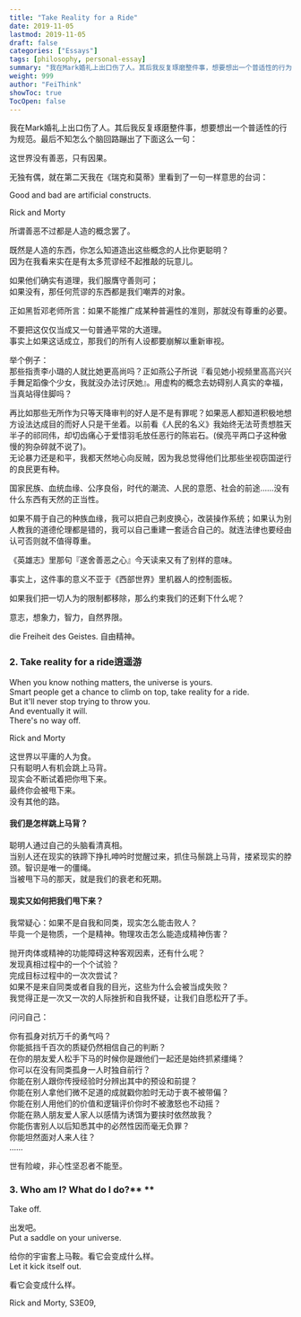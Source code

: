 ```yaml
---
title: "Take Reality for a Ride"
date: 2019-11-05
lastmod: 2019-11-05
draft: false
categories: ["Essays"]
tags: [philosophy, personal-essay]
summary: "我在Mark婚礼上出口伤了人。其后我反复琢磨整件事，想要想出一个普适性的行为规范。最后不知怎么个脑回路蹦出了下面这么一句： 这世界没有善恶，只有因果。..."
weight: 999
author: "FeiThink"
showToc: true
TocOpen: false
---
```




我在Mark婚礼上出口伤了人。其后我反复琢磨整件事，想要想出一个普适性的行为规范。最后不知怎么个脑回路蹦出了下面这么一句：

这世界没有善恶，只有因果。

无独有偶，就在第二天我在《瑞克和莫蒂》里看到了一句一样意思的台词：

Good and bad are artificial constructs.

Rick and Morty

所谓善恶不过都是人造的概念罢了。

既然是人造的东西，你怎么知道造出这些概念的人比你更聪明？  
因为在我看来实在是有太多荒谬经不起推敲的玩意儿。

如果他们确实有道理，我们服膺守善则可；  
如果没有，那任何荒谬的东西都是我们嘲弄的对象。

正如黑哲邓老师所言：如果不能推广成某种普遍性的准则，那就没有尊重的必要。

不要把这仅仅当成又一句普通平常的大道理。  
事实上如果这话成立，那我们的所有人设都要崩解以重新审视。

举个例子：  
那些指责李小璐的人就比她更高尚吗？正如燕公子所说『看见她小视频里高高兴兴手舞足蹈像个少女，我就没办法讨厌她』。用虚构的概念去妨碍别人真实的幸福，当真站得住脚吗？

再比如那些无所作为只等天降审判的好人是不是有罪呢？如果恶人都知道积极地想方设法达成目的而好人只是干坐着。以前看《人民的名义》我始终无法苛责想胜天半子的祁同伟，却切齿痛心于爱惜羽毛放任恶行的陈岩石。(侯亮平两口子这种傲慢的狗杂碎就不说了)。  
无论暴力还是和平，我都天然地心向反贼，因为我总觉得他们比那些坐视窃国逆行的良民更有种。

国家民族、血统血缘、公序良俗，时代的潮流、人民的意愿、社会的前途……没有什么东西有天然的正当性。

如果不屑于自己的种族血缘，我可以把自己剥皮换心，改装操作系统；如果认为别人教我的道德伦理都是错的，我可以自己重建一套适合自己的。就连法律也要经由认可否则就不值得尊重。

《英雄志》里那句『遂舍善恶之心』今天读来又有了别样的意味。

事实上，这件事的意义不亚于《西部世界》里机器人的控制面板。

如果我们把一切人为的限制都移除，那么约束我们的还剩下什么呢？

意志，想象力，智力，自然界限。

die Freiheit des Geistes. 自由精神。
### **2. **Take reality for a ride**逍遥游**


When you know nothing matters, the universe is yours.  
Smart people get a chance to climb on top, take reality for a ride.  
But it'll never stop trying to throw you.  
And eventually it will.  
There's no way off.

Rick and Morty

这世界以平庸的人为食。  
只有聪明人有机会跳上马背。  
现实会不断试着把你甩下来。  
最终你会被甩下来。  
没有其他的路。
#### 我们是怎样跳上马背？

聪明人通过自己的头脑看清真相。  
当别人还在现实的铁蹄下挣扎呻吟时觉醒过来，抓住马鬃跳上马背，搂紧现实的脖颈。智识是唯一的僵绳。  
当被甩下马的那天，就是我们的衰老和死期。
#### 现实又如何把我们甩下来？

我常疑心：如果不是自我和同类，现实怎么能击败人？  
毕竟一个是物质，一个是精神。物理攻击怎么能造成精神伤害？

抛开肉体或精神的功能障碍这种客观因素，还有什么呢？  
发现真相过程中的一个个试验？  
完成目标过程中的一次次尝试？  
如果不是来自同类或者自我的目光，这些为什么会被当成失败？  
我觉得正是一次又一次的人际挫折和自我怀疑，让我们自愿松开了手。

问问自己：

你有孤身对抗万千的勇气吗？  
你能抵挡千百次的质疑仍然相信自己的判断？  
在你的朋友爱人松手下马的时候你是跟他们一起还是始终抓紧缰绳？  
你可以在没有同类孤身一人时独自前行？  
你能在别人跟你传授经验时分辨出其中的预设和前提？  
你能在别人拿他们微不足道的成就戳你脸时无动于衷不被带偏？  
你能在别人用他们的价值和逻辑评价你时不被激怒也不动摇？  
你能在熟人朋友爱人家人以感情为诱饵为要挟时依然故我？  
你能伤害别人以后知悉其中的必然性因而毫无负罪？  
你能坦然面对人来人往？  
……

世有险峻，非心性坚忍者不能至。
### **3. W**ho am I? What do I do?** **


Take off.

出发吧。  
Put a saddle on your universe.

给你的宇宙套上马鞍。看它会变成什么样。  
Let it kick itself out.

看它会变成什么样。

Rick and Morty, S3E09,
